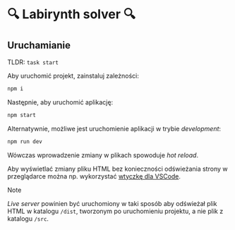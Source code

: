 # 🔍 Labirynth solver 🔍

## Uruchamianie

TLDR: `task start`

Aby uruchomić projekt, zainstaluj zależności:

```bash
npm i
```

Następnie, aby uruchomić aplikację:

```bash
npm start
```

Alternatywnie, możliwe jest uruchomienie aplikacji w trybie _development_:

```bash
npm run dev
```

Wówczas wprowadzenie zmiany w plikach spowoduje _hot reload_.

Aby wyświetlać zmiany pliku HTML bez konieczności odświeżania strony w przeglądarce można np. wykorzystać [wtyczkę dla VSCode](https://marketplace.visualstudio.com/items?itemName=ritwickdey.LiveServer).

> [!NOTE]  
> _Live server_ powinien być uruchomiony w taki sposób aby odświeżał plik HTML w katalogu `/dist`, tworzonym po uruchomieniu projektu, a nie plik z katalogu `/src`.
